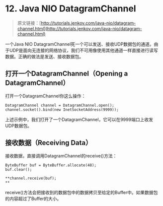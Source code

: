 # 12. Java NIO DatagramChannel


> 原文链接：[http://tutorials.jenkov.com/java-nio/datagram-channel.html](http://tutorials.jenkov.com/java-nio/datagram-channel.html)

<!-- toc -->

一个Java NIO DatagramChannel死一个可以发送、接收UDP数据包的通道。由于UDP是面向无连接的网络协议，我们不可用像使用其他通道一样直接进行读写数据。正确的做法是发送、接收数据包。

## 打开一个DatagramChannel（Opening a DatagramChannel）

打开一个DatagramChannel你这么操作：

```
DatagramChannel channel = DatagramChannel.open();
channel.socket().bind(new InetSocketAddress(9999));
```
上述示例中，我们打开了一个DatagramChannel，它可以在9999端口上收发UDP数据包。

## 接收数据（Receiving Data）
接收数据，直接调用DatagramChannel的receive()方法：
```
ByteBuffer buf = ByteBuffer.allocate(48);
buf.clear();

**channel.receive(buf);
**
```
receive()方法会把接收到的数据包中的数据拷贝至给定的Buffer中。如果数据包的内容超过了Buffer的大小。